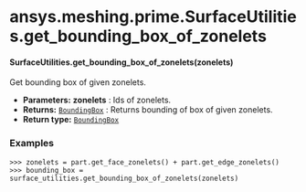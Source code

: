 # ansys.meshing.prime.SurfaceUtilities.get_bounding_box_of_zonelets



#### SurfaceUtilities.get_bounding_box_of_zonelets(zonelets)

Get bounding box of given zonelets.

* **Parameters:**
  **zonelets**
  : Ids of zonelets.
* **Returns:**
  [`BoundingBox`](ansys.meshing.prime.BoundingBox.md#ansys.meshing.prime.BoundingBox)
  : Returns bounding of box of given zonelets.
* **Return type:**
  [`BoundingBox`](ansys.meshing.prime.BoundingBox.md#ansys.meshing.prime.BoundingBox)

### Examples

```pycon
>>> zonelets = part.get_face_zonelets() + part.get_edge_zonelets()
>>> bounding_box = surface_utilities.get_bounding_box_of_zonelets(zonelets)
```

<!-- !! processed by numpydoc !! -->
